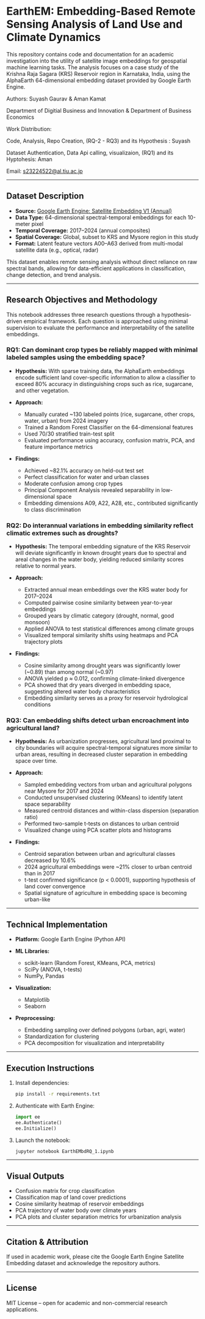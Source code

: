 # EarthEM: Embedding-Based Remote Sensing Analysis of Land Use and Climate Dynamics

This repository contains code and documentation for an academic investigation into the utility of satellite image embeddings for geospatial machine learning tasks. The analysis focuses on a case study of the Krishna Raja Sagara (KRS) Reservoir region in Karnataka, India, using the AlphaEarth 64-dimensional embedding dataset provided by Google Earth Engine.


Authors: Suyash Gaurav & Aman Kamat

Department of Digitial Business and Innovation & Department of Business Economics 


 
Work Distribution: 

Code, Analysis, Repo Creation,  (RQ-2 - RQ3) and its Hypothesis : Suyash

Dataset Authentication, Data Api calling, visualizaion, (RQ1) and its Hyptohesis: Aman



Email: s23224522@al.tiu.ac.jp

---

## Dataset Description

* **Source:** [Google Earth Engine: Satellite Embedding V1 (Annual)](https://developers.google.com/earth-engine/datasets/catalog/GOOGLE_SATELLITE_EMBEDDING_V1_ANNUAL)
* **Data Type:** 64-dimensional spectral-temporal embeddings for each 10-meter pixel
* **Temporal Coverage:** 2017–2024 (annual composites)
* **Spatial Coverage:** Global, subset to KRS and Mysore region in this study
* **Format:** Latent feature vectors A00–A63 derived from multi-modal satellite data (e.g., optical, radar)

This dataset enables remote sensing analysis without direct reliance on raw spectral bands, allowing for data-efficient applications in classification, change detection, and trend analysis.

---

## Research Objectives and Methodology

This notebook addresses three research questions through a hypothesis-driven empirical framework. Each question is approached using minimal supervision to evaluate the performance and interpretability of the satellite embeddings.

### RQ1: Can dominant crop types be reliably mapped with minimal labeled samples using the embedding space?

* **Hypothesis:** With sparse training data, the AlphaEarth embeddings encode sufficient land cover-specific information to allow a classifier to exceed 80% accuracy in distinguishing crops such as rice, sugarcane, and other vegetation.

* **Approach:**

  * Manually curated ~130 labeled points (rice, sugarcane, other crops, water, urban) from 2024 imagery
  * Trained a Random Forest Classifier on the 64-dimensional features
  * Used 70/30 stratified train-test split
  * Evaluated performance using accuracy, confusion matrix, PCA, and feature importance metrics

* **Findings:**

  * Achieved ~82.1% accuracy on held-out test set
  * Perfect classification for water and urban classes
  * Moderate confusion among crop types
  * Principal Component Analysis revealed separability in low-dimensional space
  * Embedding dimensions A09, A22, A28, etc., contributed significantly to class discrimination

### RQ2: Do interannual variations in embedding similarity reflect climatic extremes such as droughts?

* **Hypothesis:** The temporal embedding signature of the KRS Reservoir will deviate significantly in known drought years due to spectral and areal changes in the water body, yielding reduced similarity scores relative to normal years.

* **Approach:**

  * Extracted annual mean embeddings over the KRS water body for 2017–2024
  * Computed pairwise cosine similarity between year-to-year embeddings
  * Grouped years by climatic category (drought, normal, good monsoon)
  * Applied ANOVA to test statistical differences among climate groups
  * Visualized temporal similarity shifts using heatmaps and PCA trajectory plots

* **Findings:**

  * Cosine similarity among drought years was significantly lower (~0.89) than among normal (~0.97)
  * ANOVA yielded p ≈ 0.012, confirming climate-linked divergence
  * PCA showed that dry years diverged in embedding space, suggesting altered water body characteristics
  * Embedding similarity serves as a proxy for reservoir hydrological conditions

### RQ3: Can embedding shifts detect urban encroachment into agricultural land?

* **Hypothesis:** As urbanization progresses, agricultural land proximal to city boundaries will acquire spectral-temporal signatures more similar to urban areas, resulting in decreased cluster separation in embedding space over time.

* **Approach:**

  * Sampled embedding vectors from urban and agricultural polygons near Mysore for 2017 and 2024
  * Conducted unsupervised clustering (KMeans) to identify latent space separability
  * Measured centroid distances and within-class dispersion (separation ratio)
  * Performed two-sample t-tests on distances to urban centroid
  * Visualized change using PCA scatter plots and histograms

* **Findings:**

  * Centroid separation between urban and agricultural classes decreased by 10.6%
  * 2024 agricultural embeddings were ~21% closer to urban centroid than in 2017
  * t-test confirmed significance (p < 0.0001), supporting hypothesis of land cover convergence
  * Spatial signature of agriculture in embedding space is becoming urban-like

---

## Technical Implementation

* **Platform:** Google Earth Engine (Python API)
* **ML Libraries:**

  * scikit-learn (Random Forest, KMeans, PCA, metrics)
  * SciPy (ANOVA, t-tests)
  * NumPy, Pandas
* **Visualization:**

  * Matplotlib
  * Seaborn
* **Preprocessing:**

  * Embedding sampling over defined polygons (urban, agri, water)
  * Standardization for clustering
  * PCA decomposition for visualization and interpretability

---

## Execution Instructions

1. Install dependencies:

   ```bash
   pip install -r requirements.txt
   ```
2. Authenticate with Earth Engine:

   ```python
   import ee
   ee.Authenticate()
   ee.Initialize()
   ```
3. Launch the notebook:

   ```bash
   jupyter notebook EarthEMbdRQ_1.ipynb
   ```

---

## Visual Outputs

* Confusion matrix for crop classification
* Classification map of land cover predictions
* Cosine similarity heatmap of reservoir embeddings
* PCA trajectory of water body over climate years
* PCA plots and cluster separation metrics for urbanization analysis

---

## Citation & Attribution

If used in academic work, please cite the Google Earth Engine Satellite Embedding dataset and acknowledge the repository authors.

---

## License

MIT License – open for academic and non-commercial research applications.
